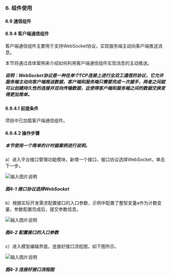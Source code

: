 ### 6. 组件使用

#### 6.9 通信组件

#### 6.9.4 客户端通信组件

客户端通信组件主要用于支持WebSocket协议，实现服务端主动向客户端推送消息。

本节将通过具体案例来介绍如何利用客户端通信组件实现消息的主动推送。

##### 说明：WebSocket协议是一种在单个TCP连接上进行全双工通信的协议，它允许服务端主动向客户端推送数据，客户端和服务端只需要完成一次握手，两者之间就可以创建持久性的连接并双向传输数据，这使得客户端和服务端之间的数据交换变得更加简单。

#### 6.9.4.1 前提条件

项目中已加载客户端通信组件。

#### 6.9.4.2 操作步骤

##### 本节使用一个简单的计时器案例进行说明。

a）进入平台接口管理功能模块，新增一个接口，接口协议选择WebSocket，单击下一步。

![输入图片说明](../../../../images/SoFlu%EF%BC%88%E5%90%8E%E7%AB%AF%EF%BC%89%E5%BC%80%E5%8F%91%E5%B9%B3%E5%8F%B0/1.%20%E6%9C%80%E6%96%B0%E7%89%88%E6%9C%AC%20-%20%E6%9B%B4%E6%96%B0%E6%97%A5%E6%9C%9F%20-%202022.10.08/6.%20%E7%BB%84%E4%BB%B6%E4%BD%BF%E7%94%A8/9.%20%E9%80%9A%E4%BF%A1%E7%BB%84%E4%BB%B6/4-1.png)

##### 图4-1 接口协议选择WebSocket

b）根据实际开发需求配置接口的入口参数，示例中配置了整型变量a作为计数变量，参数配置完成后，提交参数信息。

![输入图片说明](../../../../images/SoFlu%EF%BC%88%E5%90%8E%E7%AB%AF%EF%BC%89%E5%BC%80%E5%8F%91%E5%B9%B3%E5%8F%B0/1.%20%E6%9C%80%E6%96%B0%E7%89%88%E6%9C%AC%20-%20%E6%9B%B4%E6%96%B0%E6%97%A5%E6%9C%9F%20-%202022.10.08/6.%20%E7%BB%84%E4%BB%B6%E4%BD%BF%E7%94%A8/9.%20%E9%80%9A%E4%BF%A1%E7%BB%84%E4%BB%B6/4-2.png)

##### 图4-2 配置接口的入口参数

c）进入模型编辑界面，连接好接口流程图，如下图所示。

![输入图片说明](../../../../images/SoFlu%EF%BC%88%E5%90%8E%E7%AB%AF%EF%BC%89%E5%BC%80%E5%8F%91%E5%B9%B3%E5%8F%B0/1.%20%E6%9C%80%E6%96%B0%E7%89%88%E6%9C%AC%20-%20%E6%9B%B4%E6%96%B0%E6%97%A5%E6%9C%9F%20-%202022.10.08/6.%20%E7%BB%84%E4%BB%B6%E4%BD%BF%E7%94%A8/9.%20%E9%80%9A%E4%BF%A1%E7%BB%84%E4%BB%B6/4-3.png)

##### 图4-3 连接好接口流程图
